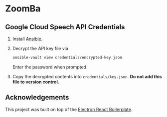 # ZoomBa

## Google Cloud Speech API Credentials

1. Install [Ansible](https://docs.ansible.com/ansible/latest/installation_guide/intro_installation.html).
1. Decrypt the API key file via

   ```sh
   ansible-vault view credentials/encrypted-key.json
   ```

   Enter the password when prompted.

1. Copy the decrypted contents into `credentials/key.json`. **Do not add this file to version control.**

## Acknowledgements

This project was built on top of the [Electron React Boilerplate](https://github.com/electron-react-boilerplate/electron-react-boilerplate).
